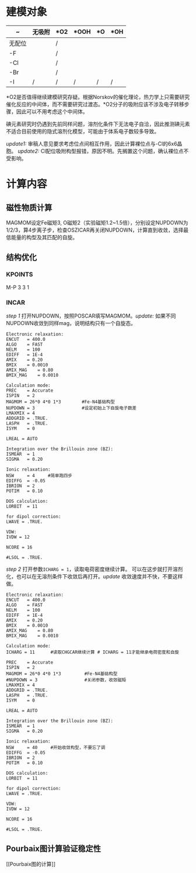 # 建模对象

| ~   | 无吸附 | \*O2 | \*OOH | \*O | \*OH |
| --- | --- | ---- | ----- | --- | ---- |
| 无配位 |     | /    |       |     |      |
| -F  |     | /    |       |     |      |
| -Cl |     | /    |       |     |      |
| -Br |     | /    |       |     |      |
| -I  | /   | /    | /     | /   | /    |
\*O2是否值得继续建模研究存疑。根据Norskov的催化理论，热力学上只需要研究催化反应的中间体，而不需要研究过渡态。\*O2分子的吸附应该不涉及电子转移步骤，因此可以不用考虑这个中间体。

碘元素研究时仍遇到先前同样问题，溶剂化条件下无法电子自洽，因此推测碘元素不适合目前使用的隐式溶剂化模型，可能由于体系电子数较多导致。

*update1:* 审稿人意见要求考虑位点间相互作用，因此计算裸位点与-Cl的6x6晶胞。
*update2:* Cl配位吸附构型报错，原因不明。先搁置这个问题，确认裸位点不受影响。
# 计算内容
## 磁性物质计算
MAGMOM设定Fe磁矩3, O磁矩2（实验磁矩1.2~1.5倍），分别设定NUPDOWN为1/2/3，算4步离子步，检查OSZICAR再关闭NUPDOWN，计算直到收敛，选择最低能量的构型及其匹配的自旋。
## 结构优化
### KPOINTS
M-P
3 3 1
### INCAR
*step 1*
打开NUPDOWN，按照POSCAR填写MAGMOM。*update:* 如果不同NUPDOWN收敛到同样mag，说明结构只有一个自旋态。
```
Electronic relaxation:
ENCUT   = 400.0      
ALGO    = FAST        
NELM    = 100         
EDIFF   = 1E-4      
AMIX    = 0.20      
BMIX    = 0.0010    
AMIX_MAG    = 0.80
BMIX_MAG    = 0.0010

Calculation mode:
PREC    = Accurate  
ISPIN   = 2         
MAGMOM = 26*0 4*0 1*3        #Fe-N4基础构型
NUPDOWN = 3                  #设定初始上下自旋电子数差
LMAXMIX = 4         
ADDGRID = .TRUE.    
LASPH   = .TRUE.    
ISYM    = 0         

LREAL = AUTO

Integration over the Brillouin zone (BZ):
ISMEAR  = 1         
SIGMA   = 0.20        

Ionic relaxation:
NSW     = 4     #简单跑四步
EDIFFG  = -0.05     
IBRION  = 2              
POTIM   = 0.10        

DOS calculation:
LORBIT  = 11        

for dipol correction:   
LWAVE = .TRUE.

VDW: 
IVDW = 12

NCORE = 16

#LSOL = .TRUE.
```

*step 2*
打开参数`ICHARG = 1`，读取电荷密度继续计算。
可以在这步就打开溶剂化，也可以在无溶剂条件下收敛后再打开。*update* 收敛速度并不快，不要这样做。
```
Electronic relaxation:
ENCUT   = 400.0      
ALGO    = FAST        
NELM    = 100         
EDIFF   = 1E-4      
AMIX    = 0.20      
BMIX    = 0.0010    
AMIX_MAG    = 0.80
BMIX_MAG    = 0.0010

Calculation mode:
ICHARG = 11      #读取CHGCAR继续计算 # ICHARG = 11才能继承电荷密度和自旋

PREC    = Accurate  
ISPIN   = 2         
MAGMOM = 26*0 4*0 1*3         #Fe-N4基础构型
#NUPDOWN = 3                  #关闭参数，收敛磁矩
LMAXMIX = 4         
ADDGRID = .TRUE.    
LASPH   = .TRUE.    
ISYM    = 0         

LREAL = AUTO

Integration over the Brillouin zone (BZ):
ISMEAR  = 1         
SIGMA   = 0.20        

Ionic relaxation:
NSW     = 40     #开始收敛构型，不要忘了调
EDIFFG  = -0.05     
IBRION  = 2              
POTIM   = 0.10        

DOS calculation:
LORBIT  = 11        

for dipol correction:   
LWAVE = .TRUE.

VDW: 
IVDW = 12

NCORE = 16

#LSOL = .TRUE.      
```

## Pourbaix图计算验证稳定性
[[Pourbaix图的计算]]